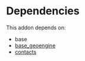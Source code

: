# Dependencies

This addon depends on:

- base
- [base_geoengine](../../odoo-bringout-oca-geospatial-base_geoengine)
- [contacts](../../odoo-bringout-oca-ocb-contacts)
